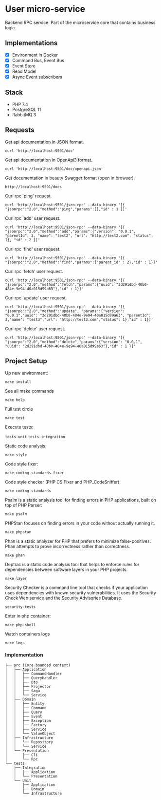  User micro-service
============
 Backend RPC service. Part of the microservice core that contains business logic.

## Implementations

- [x] Environment in Docker
- [x] Command Bus, Event Bus
- [x] Event Store
- [x] Read Model
- [x] Async Event subscribers

## Stack

- PHP 7.4
- PostgreSQL 11
- RabbitMQ 3

## Requests

Get api documentation in JSON format.

`curl 'http://localhost:9501/doc'`

Get api documentation in OpenApi3 format.

`curl 'http://localhost:9501/doc/openapi.json'` 

Get documentation in beauty Swagger format (open in browser).

`http://localhost:9501/docs`

Curl rpc 'ping' request.

`curl 'http://localhost:9501/json-rpc' --data-binary '[{ "jsonrpc":"2.0","method":"ping","params":[],"id" : 1 }]'`

Curl rpc 'add' user request.

`curl 'http://localhost:9501/json-rpc' --data-binary '[{ "jsonrpc":"2.0","method":"add","params":{"version": "0.0.1", "parentId": 2, "name": "test2", "url": "http://test2.com", "status": 1}, "id" : 2 }]'`

Curl rpc 'find' user  request.

`curl 'http://localhost:9501/json-rpc' --data-binary '[{ "jsonrpc":"2.0","method":"find","params":{"parent_id" : 2},"id" : 1}]'`

Curl rpc 'fetch' user  request.

`curl 'http://localhost:9501/json-rpc' --data-binary '[{ "jsonrpc":"2.0","method":"fetch","params":{"uuid": "2d291dbd-40b0-484e-9e94-40a015d99a63"},"id" : 1}]'`

Curl rpc 'update' user  request.

`curl 'http://localhost:9501/json-rpc' --data-binary '[{ "jsonrpc":"2.0","method":"update", "params":{"version": "0.0.1","uuid": "2d291dbd-40b0-484e-9e94-40a015d99a63", "parentId": 3,"name": "test3","url": "http://test3.com","status": 1},"id" : 1}]'`

Curl rpc 'delete' user  request.

`curl 'http://localhost:9501/json-rpc' --data-binary '[{ "jsonrpc":"2.0","method":"delete","params":{"version": "0.0.1", "uuid": "2d291dbd-40b0-484e-9e94-40a015d99a63"},"id" : 1 }]'`

## Project Setup

Up new environment:

`make install`

See all make commands

`make help`

Full test circle

`make test`

Execute tests:

`tests-unit` 
`tests-integration`

Static code analysis:

`make style`

Code style fixer:

`make coding-standards-fixer`

Code style checker (PHP CS Fixer and PHP_CodeSniffer):

`make coding-standards`

Psalm is a static analysis tool for finding errors in PHP applications, built on top of PHP Parser:

`make psalm`

PHPStan focuses on finding errors in your code without actually running it.

`make phpstan`

Phan is a static analyzer for PHP that prefers to minimize false-positives. Phan attempts to prove incorrectness rather than correctness.

`make phan`

Deptrac is a static code analysis tool that helps to enforce rules for dependencies between software layers in your PHP projects.

`make layer`

Security Checker is a command line tool that checks if your application uses dependencies with known security vulnerabilities. It uses the Security Check Web service and the Security Advisories Database.

`security-tests`

Enter in php container:

`make php-shell`

Watch containers logs

`make logs`

### Implementation

```
├── src (Core bounded context)
│   ├── Application
│   │   ├── CommandHandler
│   │   ├── QueryHandler
│   │   ├── Dto
│   │   ├── Projector
│   │   ├── Saga
│   │   └── Service
│   ├── Domain
│   │   ├── Entity
│   │   ├── Command
│   │   ├── Query
│   │   ├── Event
│   │   ├── Exception
│   │   ├── Factory
│   │   ├── Service
│   │   └── ValueObject
│   ├── Infrastructure
│   │   └── Repository
│   │   └── Service
│   └── Presentation
│       ├── Cli
│       └── Rpc
└── tests
    ├── Integration
    │   ├── Application
    │   └── Presentation
    └── Unit
        ├── Application
        ├── Domain
        └── Infrastructure
```
